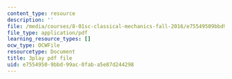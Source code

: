 ```yaml
---
content_type: resource
description: ''
file: /media/courses/8-01sc-classical-mechanics-fall-2016/e75549509bbd99ac0faba5e87d244298_Xsg27_uGVZA.pdf
file_type: application/pdf
learning_resource_types: []
ocw_type: OCWFile
resourcetype: Document
title: 3play pdf file
uid: e7554950-9bbd-99ac-0fab-a5e87d244298
---
```

